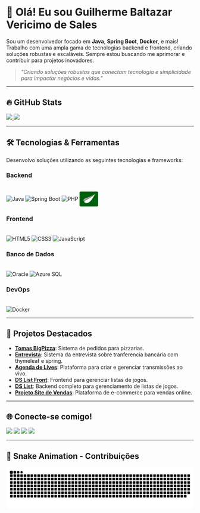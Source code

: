 # 👋 Olá! Eu sou Guilherme Baltazar Vericimo de Sales

Sou um desenvolvedor focado em **Java**, **Spring Boot**, **Docker**, e mais! Trabalho com uma ampla gama de tecnologias backend e frontend, criando soluções robustas e escaláveis. Sempre estou buscando me aprimorar e contribuir para projetos inovadores.

> *"Criando soluções robustas que conectam tecnologia e simplicidade para impactar negócios e vidas."*

---

## 🔥 GitHub Stats
<div>
  <a href="https://github.com/GuilhermeSalles">
    <img height="180em" src="https://github-readme-stats.vercel.app/api?username=GuilhermeSalles&show_icons=true&theme=dracula&include_all_commits=true&count_private=true"/>
    <img height="180em" src="https://github-readme-stats.vercel.app/api/top-langs/?username=GuilhermeSalles&layout=compact&langs_count=7&theme=dracula"/>
  </a>
</div>

---

## 🛠️ Tecnologias & Ferramentas
Desenvolvo soluções utilizando as seguintes tecnologias e frameworks:

### Backend
<div style="display: inline_block"><br>
  <img align="center" alt="Java" height="40" width="50" src="https://cdn.jsdelivr.net/gh/devicons/devicon/icons/java/java-original.svg"/>
  <img align="center" alt="Spring Boot" height="40" width="50" src="https://cdn.jsdelivr.net/gh/devicons/devicon/icons/spring/spring-original-wordmark.svg"/>
  <img align="center" alt="PHP" height="40" width="50" src="https://cdn.jsdelivr.net/gh/devicons/devicon/icons/php/php-original.svg"/>
  <img align="center" alt="Thymeleaf" height="40" width="50" src="https://raw.githubusercontent.com/devicons/devicon/master/icons/thymeleaf/thymeleaf-original.svg"/>
</div>

### Frontend
<div style="display: inline_block"><br>
  <img align="center" alt="HTML5" height="40" width="50" src="https://cdn.jsdelivr.net/gh/devicons/devicon/icons/html5/html5-original.svg"/>
  <img align="center" alt="CSS3" height="40" width="50" src="https://cdn.jsdelivr.net/gh/devicons/devicon/icons/css3/css3-original.svg"/>
  <img align="center" alt="JavaScript" height="40" width="50" src="https://cdn.jsdelivr.net/gh/devicons/devicon/icons/javascript/javascript-original.svg"/>
</div>

### Banco de Dados
<div style="display: inline_block"><br>
  <img align="center" alt="Oracle" height="40" width="50" src="https://cdn.jsdelivr.net/gh/devicons/devicon/icons/oracle/oracle-original.svg"/>
  <img align="center" alt="Azure SQL" height="40" width="50" src="https://cdn.jsdelivr.net/gh/devicons/devicon/icons/azuresqldatabase/azuresqldatabase-original.svg"/>
</div>

### DevOps
<div style="display: inline_block"><br>
  <img align="center" alt="Docker" height="40" width="50" src="https://cdn.jsdelivr.net/gh/devicons/devicon/icons/docker/docker-original.svg"/>
</div>

---

## 🌟 Projetos Destacados
- [**Tomas BigPizza**](https://github.com/GuilhermeSalles/Tomas-BigPizza): Sistema de pedidos para pizzarias.
- [**Entrevista**](https://github.com/GuilhermeSalles/Entrevista): Sistema da entrevista sobre tranferencia bancária com thymeleaf e spring.
- [**Agenda de Lives**](https://github.com/GuilhermeSalles/Agenda-de-Lives): Plataforma para criar e gerenciar transmissões ao vivo.
- [**DS List Front**](https://github.com/GuilhermeSalles/DS-List-Front): Frontend para gerenciar listas de jogos.
- [**DS List**](https://github.com/GuilhermeSalles/DSList): Backend completo para gerenciamento de listas de jogos.
- [**Projeto Site de Vendas**](https://github.com/GuilhermeSalles/Projeto-site-de-vendas): Plataforma de e-commerce para vendas online.

---

## 🌐 Conecte-se comigo!
<div> 
  <a href="https://instagram.com/yguilhermeb" target="_blank"><img src="https://img.shields.io/badge/-Instagram-%23E4405F?style=for-the-badge&logo=instagram&logoColor=white" target="_blank"></a>
  <a href="https://www.facebook.com/yguilhermeb/" target="_blank"><img src="https://img.shields.io/badge/Facebook-1877F2?style=for-the-badge&logo=facebook&logoColor=white" target="_blank"></a>
  <a href="mailto:guibaltazarvs@gmail.com"><img src="https://img.shields.io/badge/-Gmail-%23333?style=for-the-badge&logo=gmail&logoColor=white" target="_blank"></a>
  <a href="https://www.linkedin.com/in/guilhermebaltazar-v/" target="_blank"><img src="https://img.shields.io/badge/-LinkedIn-%230077B5?style=for-the-badge&logo=linkedin&logoColor=white" target="_blank"></a> 
</div>

---

## 🐍 Snake Animation - Contribuições
![Snake animation](https://github.com/GuilhermeSalles/GuilhermeSalles/blob/output/github-contribution-grid-snake.svg)
